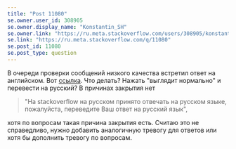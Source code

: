 ```yaml
---
title: "Post 11080"
se.owner.user_id: 308905
se.owner.display_name: "Konstantin_SH"
se.owner.link: "https://ru.meta.stackoverflow.com/users/308905/konstantin-sh"
se.link: "https://ru.meta.stackoverflow.com/q/11080"
se.post_id: 11080
se.post_type: question
---
```

<p>В очереди проверки сообщений низкого качества встретил ответ на английском. Вот <a href="https://ru.stackoverflow.com/questions/1185557/%D0%92%D0%BE%D0%B7%D0%BD%D0%B8%D0%BA%D0%B0%D0%B5%D1%82-exception-%D0%B2-postgres-connection-to-localhost5432-refused-%D0%B2-%D0%94%D0%BE%D0%BA%D0%B5%D1%80%D0%B5/1205777#1205777">ссылка</a>. Что делать? Нажать &quot;выглядит нормально&quot; и перевести на русский? В причинах закрытия нет</p>
<blockquote>
<p>&quot;На stackoverflow на русском принято отвечать на русском языке,
пожалуйста, переведите Ваш ответ на русский язык&quot;,</p>
</blockquote>
<p>хотя по вопросам такая причина закрытия есть. Считаю это не справедливо, нужно добавить аналогичную тревогу для ответов или хотя бы дополнить тревогу по вопросам.</p>

